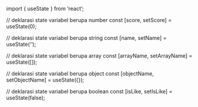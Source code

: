 import { useState } from ‘react’;

// deklarasi state variabel berupa number
const [score, setScore] = useState(0);

// deklarasi state variabel berupa string
const [name, setName] = useState(‘’);

// deklarasi state variabel berupa array
const [arrayName, setArrayName] = useState([]);

// deklarasi state variabel berupa object
const [objectName, setObjectName] = useState({});

// deklarasi state variabel berupa boolean
const [isLike, setIsLike] = useState(false);
